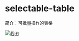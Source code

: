 # selectable-table

简介：可批量操作的表格

![截图](https://unpkg.com/@icedesign/selectable-table-block/screenshot.png)
